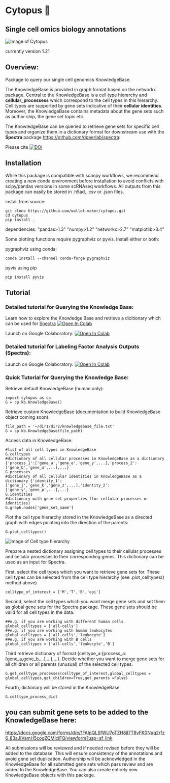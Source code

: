 # Cytopus :octopus:

## Single cell omics biology annotations

![Image of Cytopus](https://github.com/wallet-maker/cytopus/blob/main/img/cytopus_v1.1_stable_graph.png)

currently version 1.21

## Overview:

Package to query our single cell genomics KnowledgeBase.

The KnowledgeBase is provided in graph format based on the networkx package. Central to the KnowledgeBase is a cell type hierarchy and **cellular_processess** which correspond to the cell types in this hierarchy. Cell types are supported by gene sets indicative of their **cellular identities**. Moreover, the KnowledgeBase contains metadata about the gene sets such as author ship, the gene set topic etc.. 

The KnowledgeBase can be queried to retrieve gene sets for specific cell types and organize them in a dictionary format for downstream use with the **Spectra** package https://github.com/dpeerlab/spectra: 

Please cite [![DOI](https://zenodo.org/badge/389175717.svg)](https://zenodo.org/badge/latestdoi/389175717)

## Installation

While this package is compatible with scanpy workflows, we recommend creating a new conda environment before installation to avoid conflicts with scipy/pandas versions in some scRNAseq workflows. All outputs from this package can easily be stored in .h5ad, .csv or .json files.

install from source:

```
git clone https://github.com/wallet-maker/cytopus.git
cd cytopus
pip install .
```

dependencies:
"pandas>1.3"
"numpy>1.2"
"networkx>2.7"
"matplotlib>3.4"

Some plotting functions require pygraphviz or pyvis. Install either or both:

pygraphviz using conda:
```
conda install --channel conda-forge pygraphviz
```

pyvis using pip
```
pip install pyvis
```

## Tutorial

### Detailed tutorial for Querying the Knowledge Base:
Learn how to explore the Knowledge Base and retrieve a dicitionary which can be used for [Spectra]('https://github.com/dpeerlab/spectra') 
[![Open In Colab](https://colab.research.google.com/assets/colab-badge.svg)](https://colab.research.google.com/github/wallet-maker/cytopus/notebooks/KnowledgeBase_queries_colaboratory.ipynb)

Launch on Google Colaboratory:
[![Open In Colab](https://colab.research.google.com/assets/colab-badge.svg)](https://colab.research.google.com/github/wallet-maker/cytopus/notebooks/Cytopus_utils_tutorial.ipynb)

### Detailed tutorial for Labeling Factor Analysis Outputs (Spectra):
Launch on Google Colaboratory:
[![Open In Colab](https://colab.research.google.com/assets/colab-badge.svg)](https://colab.research.google.com/github/wallet-maker/cytopus/notebooks/KnowledgeBase_queries_colaboratory.ipynb)

### Quick Tutorial for Querying the Knowledge Base:

Retrieve default KnowledgeBase (human only):

```
import cytopus as cp
G = cp.kb.KnowledgeBase()
```
Retrieve custom KnowledgeBase (documentation to build KnowledgeBase object coming soon):
```
file_path = '~/dir1/dir2/knowledgebase_file.txt'
G = cp.kb.KnowledgeBase(file_path)
```
Access data in KnowledgeBase:
```
#list of all cell types in KnowledgeBase
G.celltypes
#dictionary of all cellular processes in KnowledgeBase as a dictionary {'process_1':['gene_a','gene_e','gene_y',...],'process_2':['gene_b','gene_u',...],...}
G.processes
#dictionary of all cellular identities in KnowledgeBase as a dictionary {'identity_1':['gene_j','gene_k','gene_z',...],'identity_2':['gene_y','gene_p',...],...}
G.identities
#dictionary with gene set properties (for cellular processes or identities)
G.graph.nodes['gene_set_name']
```

Plot the cell type hierarchy stored in the KnowledgeBase as a directed graph with edges pointing into the direction of the parents:
```
G.plot_celltypes()
```


![Image of Cell type hierarchy](https://github.com/wallet-maker/cytopus/blob/main/img/celltype_hierarchy_1.2.png)



Prepare a nested dictionary assigning cell types to their cellular processes and cellular processes to their corresponding genes. This dictionary can be used as an input for Spectra.

First, select the cell types which you want to retrieve gene sets for. 
These cell types can be selected from the cell type hierarchy (see .plot_celltypes() method above)
```
celltype_of_interest = ['M','T','B','epi']
```

Second, select the cell types which you want merge gene sets and set them as global gene sets for the Spectra package. These gene sets should be valid for all cell types in the data. 
```
##e.g. if you are working with different human cells
global_celltypes = ['all-cells']
##e.g. if you are working with human leukocytes
global_celltypes = ['all-cells','leukocyte']
##e.g. if you are working with B cells
global_celltypes = ['all-cells','leukocyte','B']
```

Third retrieve dictionary of format {celltype_a:{process_a:[gene_a,gene_b,...],...},...}.
Decide whether you want to merge gene sets for all children or all parents (unusual) of the selected cell types.
```
G.get_celltype_processes(celltype_of_interest,global_celltypes = global_celltypes,get_children=True,get_parents =False)
```

Fourth, dictionary will be stored in the KnowledgeBase
```
G.celltype_process_dict
```

## you can submit gene sets to be added to the KnowledgeBase here:

https://docs.google.com/forms/d/e/1FAIpQLSfWU7oTZH8jI7T8vFK0Nqq2rfz6_83aJIVamH5cogZQMlciFQ/viewform?usp=sf_link

All submissions will be reviewed and if needed revised before they will be added to the database. This will ensure consistency of the annotations and avoid gene set duplication. Authorship will be acknowledged in the KnowledgeBase for all submitted gene sets which pass review and are added to the KnowledgeBase. You can also create entirely new KnowledgeBase objects with this package.
